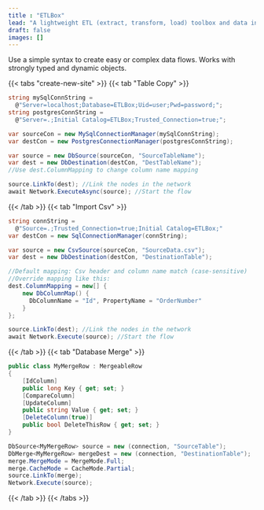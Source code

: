 ```yaml
---
title : "ETLBox"
lead: "A lightweight ETL (extract, transform, load) toolbox and data integration library for .NET"
draft: false
images: []
---
```


 Use a simple syntax to create easy or complex data flows. Works with strongly typed and dynamic objects.

{{< tabs "create-new-site" >}}
{{< tab "Table Copy" >}}

```C#
string mySqlConnString =
  @"Server=localhost;Database=ETLBox;Uid=user;Pwd=password;";
string postgresConnString =
  @"Server=.;Initial Catalog=ETLBox;Trusted_Connection=true;";

var sourceCon = new MySqlConnectionManager(mySqlConnString);
var destCon = new PostgresConnectionManager(postgresConnString);

var source = new DbSource(sourceCon, "SourceTableName");
var dest = new DbDestination(destCon, "DestTableName");
//Use dest.ColumnMapping to change column name mapping

source.LinkTo(dest); //Link the nodes in the network
await Network.ExecuteAsync(source); //Start the flow
```


{{< /tab >}}
{{< tab "Import Csv" >}}

```C#
string connString =
  @"Source=.;Trusted_Connection=true;Initial Catalog=ETLBox;"
var destCon = new SqlConnectionManager(connString);

var source = new CsvSource(sourceCon, "SourceData.csv");
var dest = new DbDestination(destCon, "DestinationTable");

//Default mapping: Csv header and column name match (case-sensitive)
//Override mapping like this:
dest.ColumnMapping = new[] {
    new DbColumnMap() {
      DbColumnName = "Id", PropertyName = "OrderNumber"
    }
};

source.LinkTo(dest); //Link the nodes in the network
await Network.Execute(source); //Start the flow
```

{{< /tab >}}
{{< tab "Database Merge" >}}

```C#
public class MyMergeRow : MergeableRow
{
    [IdColumn]
    public long Key { get; set; }
    [CompareColumn]
    [UpdateColumn]
    public string Value { get; set; }
    [DeleteColumn(true)]
    public bool DeleteThisRow { get; set; }
}

DbSource<MyMergeRow> source = new (connection, "SourceTable");
DbMerge<MyMergeRow> mergeDest = new (connection, "DestinationTable");
merge.MergeMode = MergeMode.Full;
merge.CacheMode = CacheMode.Partial;
source.LinkTo(merge);
Network.Execute(source);
```

{{< /tab >}}
{{< /tabs >}}

